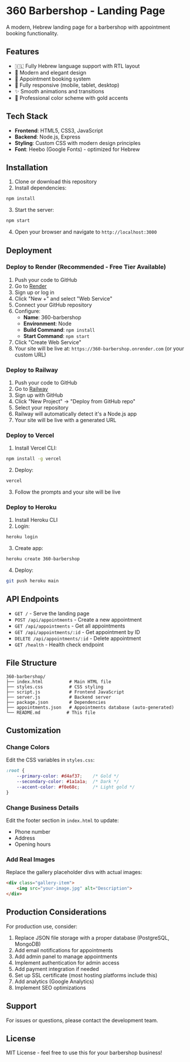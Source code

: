 # 360 Barbershop - Landing Page

A modern, Hebrew landing page for a barbershop with appointment booking functionality.

## Features

- 🇮🇱 Fully Hebrew language support with RTL layout
- 💈 Modern and elegant design
- 📅 Appointment booking system
- 📱 Fully responsive (mobile, tablet, desktop)
- ✨ Smooth animations and transitions
- 🎨 Professional color scheme with gold accents

## Tech Stack

- **Frontend**: HTML5, CSS3, JavaScript
- **Backend**: Node.js, Express
- **Styling**: Custom CSS with modern design principles
- **Font**: Heebo (Google Fonts) - optimized for Hebrew

## Installation

1. Clone or download this repository
2. Install dependencies:
```bash
npm install
```

3. Start the server:
```bash
npm start
```

4. Open your browser and navigate to `http://localhost:3000`

## Deployment

### Deploy to Render (Recommended - Free Tier Available)

1. Push your code to GitHub
2. Go to [Render](https://render.com)
3. Sign up or log in
4. Click "New +" and select "Web Service"
5. Connect your GitHub repository
6. Configure:
   - **Name**: 360-barbershop
   - **Environment**: Node
   - **Build Command**: `npm install`
   - **Start Command**: `npm start`
7. Click "Create Web Service"
8. Your site will be live at: `https://360-barbershop.onrender.com` (or your custom URL)

### Deploy to Railway

1. Push your code to GitHub
2. Go to [Railway](https://railway.app)
3. Sign up with GitHub
4. Click "New Project" → "Deploy from GitHub repo"
5. Select your repository
6. Railway will automatically detect it's a Node.js app
7. Your site will be live with a generated URL

### Deploy to Vercel

1. Install Vercel CLI:
```bash
npm install -g vercel
```

2. Deploy:
```bash
vercel
```

3. Follow the prompts and your site will be live

### Deploy to Heroku

1. Install Heroku CLI
2. Login:
```bash
heroku login
```

3. Create app:
```bash
heroku create 360-barbershop
```

4. Deploy:
```bash
git push heroku main
```

## API Endpoints

- `GET /` - Serve the landing page
- `POST /api/appointments` - Create a new appointment
- `GET /api/appointments` - Get all appointments
- `GET /api/appointments/:id` - Get appointment by ID
- `DELETE /api/appointments/:id` - Delete appointment
- `GET /health` - Health check endpoint

## File Structure

```
360-barbershop/
├── index.html          # Main HTML file
├── styles.css          # CSS styling
├── script.js           # Frontend JavaScript
├── server.js           # Backend server
├── package.json        # Dependencies
├── appointments.json   # Appointments database (auto-generated)
└── README.md          # This file
```

## Customization

### Change Colors
Edit the CSS variables in `styles.css`:
```css
:root {
    --primary-color: #d4af37;    /* Gold */
    --secondary-color: #1a1a1a;  /* Dark */
    --accent-color: #f0e68c;     /* Light gold */
}
```

### Change Business Details
Edit the footer section in `index.html` to update:
- Phone number
- Address
- Opening hours

### Add Real Images
Replace the gallery placeholder divs with actual images:
```html
<div class="gallery-item">
    <img src="your-image.jpg" alt="Description">
</div>
```

## Production Considerations

For production use, consider:
1. Replace JSON file storage with a proper database (PostgreSQL, MongoDB)
2. Add email notifications for appointments
3. Add admin panel to manage appointments
4. Implement authentication for admin access
5. Add payment integration if needed
6. Set up SSL certificate (most hosting platforms include this)
7. Add analytics (Google Analytics)
8. Implement SEO optimizations

## Support

For issues or questions, please contact the development team.

## License

MIT License - feel free to use this for your barbershop business!

